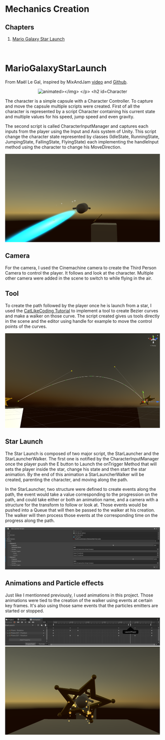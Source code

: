 # Mechanics Creation

## Chapters
1. [Mario Galaxy Star Launch](#MarioGalaxyStarLaunch)
<br>

# MarioGalaxyStarLaunch

From Maël Le Gal, inspired by MixAndJam [video](https://www.youtube.com/watch?v=T_3cne2tzYM) and [Github](https://github.com/mixandjam/MarioGalaxy-LaunchStar).
<p align="center">
    <img src="Gifs/MarioGalaxyLaunchStar.gif" alt="animated></img>
</p>

## Character

The character is a simple capsule with a Character Controller. To capture and move the capsule multiple scripts were created. First of all the character is represented by a script Character containing his current state and multiple values for his speed, jump speed and even gravity. 

The second script is called CharacterInputManager and captures each inputs from the player using the Input and Axis system of Unity. This script change the character state represented by classes (IdleState, RunningState, JumpingState, FallingState, FlyingState) each implementing the handleInput method using the character to change his MoveDirection.

<p align="center">
    <img src="Images/MarioGalaxyFlyingCharacter.png"></img>
</p>

## Camera

For the camera, I used the Cinemachine camera to create the Third Person Camera to control the player. It follows and look at the character. Multiple other camera were added in the scene to switch to while flying in the air.

## Tool

To create the path followed by the player once he is launch from a star, I used the [CatLikeCoding Tutorial](https://catlikecoding.com/unity/tutorials/curves-and-splines/) to implement a tool to create Bezier curves and make a walker on those curve. The script created gives us tools directly in the scene and the editor using handle for example to move the control points of the curves.

<p align="center">
    <img src="Images/MarioGalaxyBezierSplineTool.PNG"></img>
</p>

## Star Launch

The Star Launch is composed of two major script, the StarLauncher and the StarLauncherWalker. The first one is notified by the CharacterInputManager once the player push the E button to Launch the onTrigger Method that will sets the player inside the star, change his state and then start the star animation. By the end of this animation a StarLauncherWalker will be created, parenting the character, and moving along the path. 

In the StarLauncher, two structure were defined to create events along the path, the event would take a value corresponding to the progression on the path, and could take either or both an animation name, and a camera with a structure for the transform to follow or look at. Those events would be pushed into a Queue that will then be passed to the walker at his creation. The walker will then process those events at the corresponding time on the progress along the path.

<p align="center">
    <img src="Images/MarioGalaxyStarLauncherWithEvents.PNG"></img>
</p>

## Animations and Particle effects

Just like I mentionned previously, I used animations in this project. Those animations were tied to the creation of the walker using events at certain key frames. It's also using those same events that the particles emitters are started or stopped.

<p align="center">
    <img src="Images/MarioGalaxyStarLaunchAnimation.PNG"></img>
    <img src="Images/MarioGalaxyParticlesEffects.png"></img>
</p>
